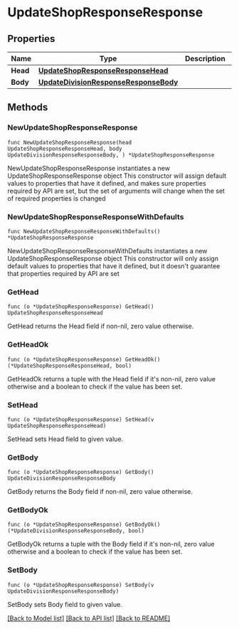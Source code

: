 # UpdateShopResponseResponse

## Properties

Name | Type | Description | Notes
------------ | ------------- | ------------- | -------------
**Head** | [**UpdateShopResponseResponseHead**](UpdateShopResponseResponseHead.md) |  | 
**Body** | [**UpdateDivisionResponseResponseBody**](UpdateDivisionResponseResponseBody.md) |  | 

## Methods

### NewUpdateShopResponseResponse

`func NewUpdateShopResponseResponse(head UpdateShopResponseResponseHead, body UpdateDivisionResponseResponseBody, ) *UpdateShopResponseResponse`

NewUpdateShopResponseResponse instantiates a new UpdateShopResponseResponse object
This constructor will assign default values to properties that have it defined,
and makes sure properties required by API are set, but the set of arguments
will change when the set of required properties is changed

### NewUpdateShopResponseResponseWithDefaults

`func NewUpdateShopResponseResponseWithDefaults() *UpdateShopResponseResponse`

NewUpdateShopResponseResponseWithDefaults instantiates a new UpdateShopResponseResponse object
This constructor will only assign default values to properties that have it defined,
but it doesn't guarantee that properties required by API are set

### GetHead

`func (o *UpdateShopResponseResponse) GetHead() UpdateShopResponseResponseHead`

GetHead returns the Head field if non-nil, zero value otherwise.

### GetHeadOk

`func (o *UpdateShopResponseResponse) GetHeadOk() (*UpdateShopResponseResponseHead, bool)`

GetHeadOk returns a tuple with the Head field if it's non-nil, zero value otherwise
and a boolean to check if the value has been set.

### SetHead

`func (o *UpdateShopResponseResponse) SetHead(v UpdateShopResponseResponseHead)`

SetHead sets Head field to given value.


### GetBody

`func (o *UpdateShopResponseResponse) GetBody() UpdateDivisionResponseResponseBody`

GetBody returns the Body field if non-nil, zero value otherwise.

### GetBodyOk

`func (o *UpdateShopResponseResponse) GetBodyOk() (*UpdateDivisionResponseResponseBody, bool)`

GetBodyOk returns a tuple with the Body field if it's non-nil, zero value otherwise
and a boolean to check if the value has been set.

### SetBody

`func (o *UpdateShopResponseResponse) SetBody(v UpdateDivisionResponseResponseBody)`

SetBody sets Body field to given value.



[[Back to Model list]](../README.md#documentation-for-models) [[Back to API list]](../README.md#documentation-for-api-endpoints) [[Back to README]](../README.md)


